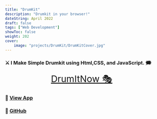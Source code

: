 ```yaml
---
title: "DrumKit"
description: "Drumkit in your browser!"
dateString: April 2022
draft: false
tags: ["Web Development"]
showToc: false
weight: 202
cover:
    image: "projects/DrumKit/DrumKitCover.jpg"
--- 
```




### ⚔ I Make Simple Drumkit using Html,CSS, and JavaScript. 🗯

<p align="center">
  <a style="font-size:30px"  href="https://awwais.me/DrumKit">
                                                                        DrumItNow 🎭</a>

</p>





### 🔗 [View App](https://awwais.me/DrumKit)
### 🔗 [GitHub](https://github.com/awwais/DrumKit)
